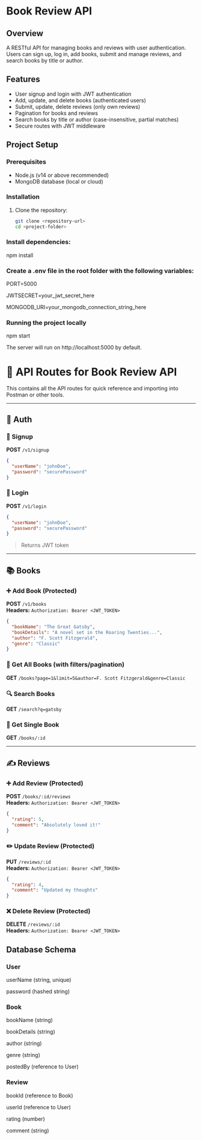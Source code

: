 # Book Review API

## Overview

A RESTful API for managing books and reviews with user authentication. Users can sign up, log in, add books, submit and manage reviews, and search books by title or author.

## Features

- User signup and login with JWT authentication
- Add, update, and delete books (authenticated users)
- Submit, update, delete reviews (only own reviews)
- Pagination for books and reviews
- Search books by title or author (case-insensitive, partial matches)
- Secure routes with JWT middleware

## Project Setup

### Prerequisites

- Node.js (v14 or above recommended)
- MongoDB database (local or cloud)

### Installation

1. Clone the repository:
   ```bash
   git clone <repository-url>
   cd <project-folder>
   ```

### Install dependencies:

npm install

### Create a .env file in the root folder with the following variables:

PORT=5000

JWTSECRET=your_jwt_secret_here

MONGODB_URI=your_mongodb_connection_string_here

### Running the project locally

npm start

The server will run on http://localhost:5000 by default.

# 📮 API Routes for Book Review API

This contains all the API routes for quick reference and importing into Postman or other tools.

---

## 🧑 Auth

### 🔐 Signup

**POST** `/v1/signup`

```json
{
  "userName": "johnDoe",
  "password": "securePassword"
}
```

### 🔐 Login

**POST** `/v1/login`

```json
{
  "userName": "johnDoe",
  "password": "securePassword"
}
```

> Returns JWT token

---

## 📚 Books

### ➕ Add Book (Protected)

**POST** `/v1/books`  
**Headers:** `Authorization: Bearer <JWT_TOKEN>`

```json
{
  "bookName": "The Great Gatsby",
  "bookDetails": "A novel set in the Roaring Twenties...",
  "author": "F. Scott Fitzgerald",
  "genre": "Classic"
}
```

### 📖 Get All Books (with filters/pagination)

**GET** `/books?page=1&limit=5&author=F. Scott Fitzgerald&genre=Classic`

### 🔍 Search Books

**GET** `/search?q=gatsby`

### 📘 Get Single Book

**GET** `/books/:id`

---

## ✍️ Reviews

### ➕ Add Review (Protected)

**POST** `/books/:id/reviews`  
**Headers:** `Authorization: Bearer <JWT_TOKEN>`

```json
{
  "rating": 5,
  "comment": "Absolutely loved it!"
}
```

### ✏️ Update Review (Protected)

**PUT** `/reviews/:id`  
**Headers:** `Authorization: Bearer <JWT_TOKEN>`

```json
{
  "rating": 4,
  "comment": "Updated my thoughts"
}
```

### ❌ Delete Review (Protected)

**DELETE** `/reviews/:id`  
**Headers:** `Authorization: Bearer <JWT_TOKEN>`

## Database Schema

### User

userName (string, unique)

password (hashed string)

### Book

bookName (string)

bookDetails (string)

author (string)

genre (string)

postedBy (reference to User)

### Review

bookId (reference to Book)

userId (reference to User)

rating (number)

comment (string)
